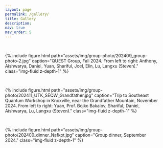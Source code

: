 ```yaml
---
layout: page
permalink: /gallery/
title: Gallery
description: 
nav: true
nav_order: 5
---
```


<p>&nbsp;</p>

<div class="row justify-content-sm-left">
    <div class="col-sm-11 mt-4 mt-md-0">
        {% include figure.html path="assets/img/group-photo/202409_group-photo-2.jpg" caption="QUEST Group, Fall 2024. From left to right: Anthony, Aishwarya, Daniel, Yuan, Shariful, Joel, Elin, Lu, Langxu (Steven)." class="img-fluid z-depth-1" %}
    </div>
</div>

<p>&nbsp;</p>


<div class="row justify-content-sm-left">
    <div class="col-sm-11 mt-4 mt-md-0">
        {% include figure.html path="assets/img/group-photo/202411_UTK_SEQW_Grandfather.jpg" caption="Trip to Southeast Quantum Workshop in Knoxville, near the Grandfather Mountain, November 2024. From left to right: Yuan, Prof. Bojko Bakalov, Shariful, Daniel, Aishwarya, Lu, Langxu (Steven)." class="img-fluid z-depth-1" %}
    </div>
</div>


<p>&nbsp;</p>

<div class="row justify-content-sm-left">
    <div class="col-sm-11 mt-4 mt-md-0">
        {% include figure.html path="assets/img/group-photo/202409_dinner_Nafkot.jpg" caption="Group dinner, September 2024." class="img-fluid z-depth-1" %}
    </div>
</div>


